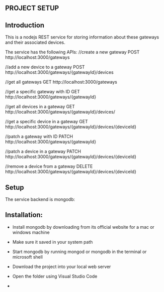## PROJECT SETUP

## Introduction

This is a nodejs REST service for storing information about these gateways and their associated devices.

The service has the following APIs:
//create a new gateway
POST http://localhost:3000/gateways

//add a new device to a gateway
POST http://localhost:3000/gateways/{gatewayId}/devices

//get all gateways
GET http://localhost:3000/gateways

//get a specific gateway with ID
GET http://localhost:3000/gateways/{gatewayId}

//get all devices in a gateway
GET http://localhost:3000/gateways/{gatewayId}/devices/

//get a specific device in a gateway
GET http://localhost:3000/gateways/{gatewayId}/devices/{deviceId}

//patch a gateway with ID
PATCH http://localhost:3000/gateways/{gatewayId}

//patch a device in a gateway
PATCH http://localhost:3000/gateways/{gatewayId}/devices/{deviceId}

//remove a device from a gateway
DELETE http://localhost:3000/gateways/{gatewayId}/devices/{deviceId}

## Setup

The service backend is mongodb:

## Installation:

- Install mongodb by downloading from its official website for a mac or windows machine
- Make sure it saved in your system path
- Start mongodb by running mongod or mongodb in the terminal or microsoft shell
- Download the project into your local web server
- Open the folder using Visual Studio Code

-
